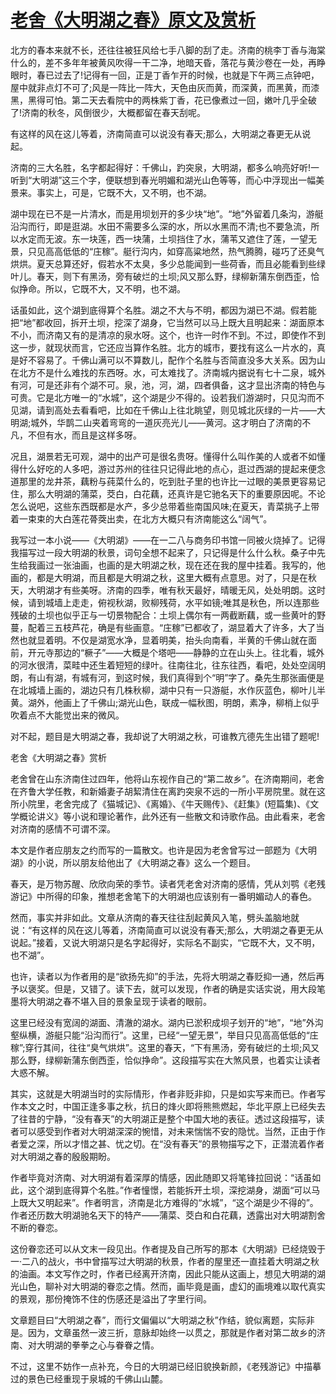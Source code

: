 # [老舍《大明湖之春》原文及赏析](https://www.vrrw.net/wx/9041.html)

北方的春本来就不长，还往往被狂风给七手八脚的刮了走。济南的桃李丁香与海棠什么的，差不多年年被黄风吹得一干二净，地暗天昏，落花与黄沙卷在一处，再睁眼时，春已过去了!记得有一回，正是丁香乍开的时候，也就是下午两三点钟吧，屋中就非点灯不可了;风是一阵比一阵大，天色由灰而黄，而深黄，而黑黄，而漆黑，黑得可怕。第二天去看院中的两株紫丁香，花已像煮过一回，嫩叶几乎全破了!济南的秋冬，风倒很少，大概都留在春天刮呢。

有这样的风在这儿等着，济南简直可以说没有春天;那么，大明湖之春更无从说起。

济南的三大名胜，名字都起得好：千佛山，趵突泉，大明湖，都多么响亮好听!一听到“大明湖”这三个字，便联想到春光明媚和湖光山色等等，而心中浮现出一幅美景来。事实上，可是，它既不大，又不明，也不湖。



湖中现在已不是一片清水，而是用坝划开的多少块“地”。“地”外留着几条沟，游艇沿沟而行，即是逛湖。水田不需要多么深的水，所以水黑而不清;也不要急流，所以水定而无波。东一块莲，西一块蒲，土坝挡住了水，蒲苇又遮住了莲，一望无景，只见高高低低的“庄稼”。艇行沟内，如穿高粱地然，热气腾腾，碰巧了还臭气烘烘。夏天总算还好，假若水不太臭，多少总能闻到一些荷香，而且必能看到些绿叶儿。春天，则下有黑汤，旁有破烂的土坝;风又那么野，绿柳新蒲东倒西歪，恰似挣命。所以，它既不大，又不明，也不湖。

话虽如此，这个湖到底得算个名胜。湖之不大与不明，都因为湖已不湖。假若能把“地”都收回，拆开土坝，挖深了湖身，它当然可以马上既大且明起来：湖面原本不小，而济南又有的是清凉的泉水呀。这个，也许一时作不到。不过，即使作不到这一步，就现状而言，它还应当算作名胜。北方的城市，要找有这么一片水的，真是好不容易了。千佛山满可以不算数儿，配作个名胜与否简直没多大关系。因为山在北方不是什么难找的东西呀。水，可太难找了。济南城内据说有七十二泉，城外有河，可是还非有个湖不可。泉，池，河，湖，四者俱备，这才显出济南的特色与可贵。它是北方唯一的“水城”，这个湖是少不得的。设若我们游湖时，只见沟而不见湖，请到高处去看看吧，比如在千佛山上往北眺望，则见城北灰绿的一片——大明湖;城外，华鹊二山夹着弯弯的一道灰亮光儿——黄河。这才明白了济南的不凡，不但有水，而且是这样多呀。

况且，湖景若无可观，湖中的出产可是很名贵呀。懂得什么叫作美的人或者不如懂得什么好吃的人多吧，游过苏州的往往只记得此地的点心，逛过西湖的提起来便念道那里的龙井茶，藕粉与莼菜什么的，吃到肚子里的也许比一过眼的美景更容易记住，那么大明湖的蒲菜，茭白，白花藕，还真许是它驰名天下的重要原因呢。不论怎么说吧，这些东西既都是水产，多少总带着些南国风味;在夏天，青菜挑子上带着一束束的大白莲花蓇葖出卖，在北方大概只有济南能这么“阔气”。

我写过一本小说——《大明湖》——在一二八与商务印书馆一同被火烧掉了。记得我描写过一段大明湖的秋景，词句全想不起来了，只记得是什么什么秋。桑子中先生给我画过一张油画，也画的是大明湖之秋，现在还在我的屋中挂着。我写的，他画的，都是大明湖，而且都是大明湖之秋，这里大概有点意思。对了，只是在秋天，大明湖才有些美呀。济南的四季，唯有秋天最好，晴暖无风，处处明朗。这时候，请到城墙上走走，俯视秋湖，败柳残荷，水平如镜;唯其是秋色，所以连那些残破的土坝也似乎正与一切景物配合：土坝上偶尔有一两截断藕，或一些黄叶的野蔓，配着三五枝芦花，确是有些画意。“庄稼”已都收了，湖显着大了许多，大了当然也就显着明。不仅是湖宽水净，显着明美，抬头向南看，半黄的千佛山就在面前，开元寺那边的“橛子”——大概是个塔吧——静静的立在山头上。往北看，城外的河水很清，菜畦中还生着短短的绿叶。往南往北，往东往西，看吧，处处空阔明朗，有山有湖，有城有河，到这时候，我们真得到个“明”字了。桑先生那张画便是在北城墙上画的，湖边只有几株秋柳，湖中只有一只游艇，水作灰蓝色，柳叶儿半黄。湖外，他画上了千佛山;湖光山色，联成一幅秋图，明朗，素净，柳梢上似乎吹着点不大能觉出来的微风。

对不起，题目是大明湖之春，我却说了大明湖之秋，可谁教亢德先生出错了题呢!

老舍《大明湖之春》赏析

老舍曾在山东济南住过四年，他将山东视作自己的“第二故乡”。在济南期间，老舍在齐鲁大学任教，和新婚妻子胡絜清住在离趵突泉不远的一所小平房院里。就在这所小院里，老舍完成了《猫城记》、《离婚》、《牛天赐传》、《赶集》(短篇集)、《文学概论讲义》等小说和理论著作，此外还有一些散文和诗歌作品。由此看来，老舍对济南的感情不可谓不深。

本文是作者应朋友之约而写的一篇散文。也许是因为老舍曾写过一部题为《大明湖》的小说，所以朋友给他出了《大明湖之春》这么一个题目。

春天，是万物苏醒、欣欣向荣的季节。读者凭老舍对济南的感情，凭从刘鹗《老残游记》中所得的印象，推想老舍笔下的大明湖也应该别有一番明媚动人的春色。

然而，事实并非如此。文章从济南的春天往往刮起黄风入笔，劈头盖脑地就说：“有这样的风在这儿等着，济南简直可以说没有春天;那么，大明湖之春更无从说起。”接着，又说大明湖只是名字起得好，实际名不副实，“它既不大，又不明，也不湖”。

也许，读者以为作者用的是“欲扬先抑”的手法，先将大明湖之春贬抑一通，然后再予以褒奖。但是，又错了。读下去，就可以发现，作者的确是实话实说，用大段笔墨将大明湖之春不堪入目的景象呈现于读者的眼前。

这里已经没有宽阔的湖面、清澈的湖水。湖内已淤积成坝子划开的“地”，“地”外沟壑纵横，游艇只能“沿沟而行”。这里，已经“一望无景”，举目只见高高低低的“庄稼”;穿行其间，往往“臭气烘烘”。这里的春天，“下有黑汤，旁有破烂的土坝;风又那么野，绿柳新蒲东倒西歪，恰似挣命”。这段描写实在大煞风景，也着实让读者大惑不解。

其实，这就是大明湖当时的实际情形，作者非贬非抑，只是如实写来而已。作者写作本文之时，中国正逢多事之秋，抗日的烽火即将熊熊燃起，华北平原上已经失去了往昔的宁静，“没有春天”的大明湖正是整个中国大地的表征。透过这段描写，读者可以感受到作者对大明湖深深的惋惜，对未来惴惴不安的隐忧。当然，正由于作者爱之深，所以才惜之甚、忧之切。在“没有春天”的景物描写之下，正潜流着作者对大明湖之春的殷殷期盼。

作者毕竟对济南、对大明湖有着深厚的情感，因此随即又将笔锋拉回说：“话虽如此，这个湖到底得算个名胜。”作者憧憬，若能拆开土坝，深挖湖身，湖面“可以马上既大又明起来”。作者明言，济南是北方难得的“水城”，“这个湖是少不得的”。作者还历数大明湖驰名天下的特产——蒲菜、茭白和白花藕，透露出对大明湖割舍不断的眷恋。

这份眷恋还可以从文末一段见出。作者提及自己所写的那本《大明湖》已经烧毁于一·二八的战火，书中曾描写过大明湖的秋景，作者的屋里还一直挂着大明湖之秋的油画。本文写作之时，作者已经离开济南，因此只能从这画上，想见大明湖的湖光山色，聊补对大明湖的眷恋之情。然而，画毕竟是画，虚幻的画境难以取代真实的景观，那份掩饰不住的伤感还是溢出了字里行间。

文章题目曰“大明湖之春”，而行文偏偏以“大明湖之秋”作结，貌似离题，实际非是。因为，文章虽然一波三折，意脉却始终一以贯之，那就是作者对第二故乡的济南、对大明湖的拳拳之心与眷眷之情。

不过，这里不妨作一点补充，今日的大明湖已经旧貌换新颜，《老残游记》中描摹过的景色已经重现于泉城的千佛山山麓。

